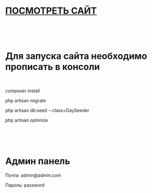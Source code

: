 <h1 style='color: green'><a href='http://nyadvent.beget.tech/'>ПОСМОТРЕТЬ САЙТ</a></h1>
<br><br><br>
<h1>Для запуска сайта необходимо прописать в консоли</h1> <br>
<p>composer install</p>
<p>php artisan migrate</p>
<p>php artisan db:seed --class=DaySeeder</p>
<p>php artisan optimize</p>
<br><br><br>
<h1>Админ панель</h1>
<p>Почта: admin@admin.com</p>
<p>Пароль: password</p>
